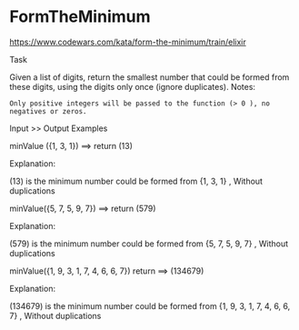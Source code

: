 # FormTheMinimum

https://www.codewars.com/kata/form-the-minimum/train/elixir

Task

Given a list of digits, return the smallest number that could be formed from these digits, using the digits only once (ignore duplicates).
Notes:

    Only positive integers will be passed to the function (> 0 ), no negatives or zeros.

Input >> Output Examples

minValue ({1, 3, 1})  ==> return (13)

Explanation:

(13) is the minimum number could be formed from {1, 3, 1} , Without duplications

minValue({5, 7, 5, 9, 7})  ==> return (579)

Explanation:

(579) is the minimum number could be formed from {5, 7, 5, 9, 7} , Without duplications

minValue({1, 9, 3, 1, 7, 4, 6, 6, 7}) return  ==> (134679)

Explanation:

(134679) is the minimum number could be formed from {1, 9, 3, 1, 7, 4, 6, 6, 7} , Without duplications 